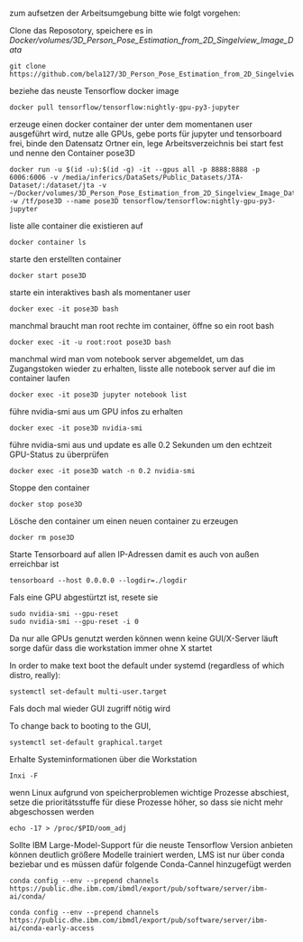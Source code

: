 zum aufsetzen der Arbeitsumgebung bitte wie folgt vorgehen:

Clone das Reposotory, speichere es in *Docker/volumes/3D_Person_Pose_Estimation_from_2D_Singelview_Image_Data*

```
git clone https://github.com/bela127/3D_Person_Pose_Estimation_from_2D_Singelview_Image_Data.git
```

beziehe das neuste Tensorflow docker image

```
docker pull tensorflow/tensorflow:nightly-gpu-py3-jupyter
```

erzeuge einen docker container der unter dem momentanen user ausgeführt wird, nutze alle GPUs, gebe ports für jupyter und tensorboard frei, binde den Datensatz Ortner ein, lege Arbeitsverzeichnis bei start fest und nenne den Container pose3D

```
docker run -u $(id -u):$(id -g) -it --gpus all -p 8888:8888 -p 6006:6006 -v /media/inferics/DataSets/Public_Datasets/JTA-Dataset/:/dataset/jta -v ~/Docker/volumes/3D_Person_Pose_Estimation_from_2D_Singelview_Image_Data:/tf/pose3D -w /tf/pose3D --name pose3D tensorflow/tensorflow:nightly-gpu-py3-jupyter
```

liste alle container die existieren auf

```
docker container ls
```

starte den erstellten container

```
docker start pose3D
```

starte ein interaktives bash als momentaner user

```
docker exec -it pose3D bash
```

manchmal braucht man root rechte im container, öffne so ein root bash

```
docker exec -it -u root:root pose3D bash
```

manchmal wird man vom notebook server abgemeldet, um das Zugangstoken wieder zu erhalten, lisste alle notebook server auf die im container laufen

```
docker exec -it pose3D jupyter notebook list
```

führe nvidia-smi aus um GPU infos zu erhalten

```
docker exec -it pose3D nvidia-smi
```

führe nvidia-smi aus und update es alle 0.2 Sekunden um den echtzeit GPU-Status zu überprüfen

```
docker exec -it pose3D watch -n 0.2 nvidia-smi
```

Stoppe den container

```
docker stop pose3D
```

Lösche den container um einen neuen container zu erzeugen

```
docker rm pose3D
```

Starte Tensorboard auf allen IP-Adressen damit es auch von außen erreichbar ist

```
tensorboard --host 0.0.0.0 --logdir=./logdir
```

Fals eine GPU abgestürtzt ist, resete sie

```
sudo nvidia-smi --gpu-reset
sudo nvidia-smi --gpu-reset -i 0
```

Da nur alle GPUs genutzt werden können wenn keine GUI/X-Server läuft sorge dafür dass die workstation immer ohne X startet

In order to make text boot the default under systemd (regardless of which distro, really):

```
systemctl set-default multi-user.target
```

Fals doch mal wieder GUI zugriff nötig wird

To change back to booting to the GUI,

```
systemctl set-default graphical.target
```

Erhalte Systeminformationen über die Workstation

```
Inxi -F
```

wenn Linux aufgrund von speicherproblemen wichtige Prozesse abschiest, setze die prioritätsstuffe für diese Prozesse höher, so dass sie nicht mehr abgeschossen werden

```
echo -17 > /proc/$PID/oom_adj
```

Sollte IBM Large-Model-Support für die neuste Tensorflow Version anbieten können deutlich größere Modelle trainiert werden, LMS ist nur über conda beziebar und es müssen dafür folgende Conda-Cannel hinzugefügt werden

```
conda config --env --prepend channels https://public.dhe.ibm.com/ibmdl/export/pub/software/server/ibm-ai/conda/
```

```
conda config --env --prepend channels https://public.dhe.ibm.com/ibmdl/export/pub/software/server/ibm-ai/conda-early-access
```
